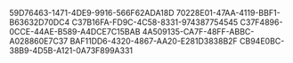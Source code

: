 59D76463-1471-4DE9-9916-566F62ADA18D
70228E01-47AA-4119-BBF1-B63632D70DC4
C37B16FA-FD9C-4C58-8331-974387754545
C37F4896-0CCE-44AE-B589-A4DCE7C15BAB
4A509135-CA7F-48FF-ABBC-A028860E7C37
BAF11DD6-4320-4867-AA20-E281D3838B2F
CB94E0BC-38B9-4D5B-A121-0A73F899A331
